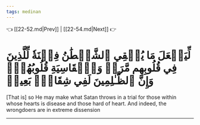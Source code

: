 ```yaml
---
tags: medinan
---
```


👈 [[22-52.md|Prev]] | [[22-54.md|Next]] 👉

# لِّيَجۡعَلَ مَا يُلۡقِي ٱلشَّيۡطَٰنُ فِتۡنَةٗ لِّلَّذِينَ فِي قُلُوبِهِم مَّرَضٞ وَٱلۡقَاسِيَةِ قُلُوبُهُمۡۗ وَإِنَّ ٱلظَّـٰلِمِينَ لَفِي شِقَاقِۭ بَعِيدٖ

[That is] so He may make what Satan throws in a trial for those within whose hearts is disease and those hard of heart. And indeed, the wrongdoers are in extreme dissension

---

